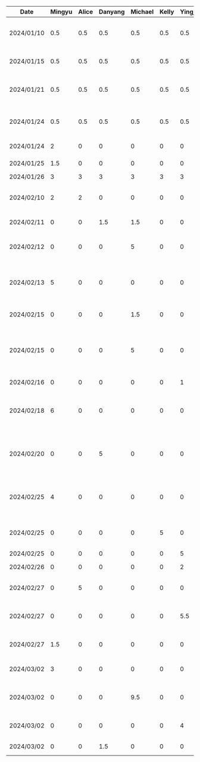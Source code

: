 | Date       | Mingyu | Alice | Danyang | Michael | Kelly | Yingjia | Task                                                                      |
|------------|--------|-------|---------|---------|-------|---------|---------------------------------------------------------------------------|
| 2024/01/10 | 0.5    | 0.5   | 0.5     | 0.5     | 0.5   | 0.5     | Team formation and idea brainstorm                                        |
| 2024/01/15 | 0.5    | 0.5   | 0.5     | 0.5     | 0.5   | 0.5     | Create git repo and markdown files                                        |
| 2024/01/21 | 0.5    | 0.5   | 0.5     | 0.5     | 0.5   | 0.5     | Brainstorm project ideas and related features                             |
| 2024/01/24 | 0.5    | 0.5   | 0.5     | 0.5     | 0.5   | 0.5     | Finalize features and split work for the proposal                         |
| 2024/01/24 | 2      | 0     | 0       | 0       | 0     | 0       | Draw draft UI on Figma                                                    |
| 2024/01/25 | 1.5    | 0     | 0       | 0       | 0     | 0       | Complete UI for first stage                                               |
| 2024/01/26 | 3      | 3     | 3       | 3       | 3     | 3       | Proposal work                                                             |
| 2024/02/10 | 2      | 2     | 0       | 0       | 0     | 0       | Draw db schema and setup realm in project                                 |
| 2024/02/11 | 0      | 0     | 1.5     | 1.5     | 0     | 0       | Buddy team evaluation                                                     |
| 2024/02/12 | 0      | 0     | 0       | 5       | 0     | 0       | Skeleton UI and Frontend navigation support                               |
| 2024/02/13 | 5      | 0     | 0       | 0       | 0     | 0       | Integration of realm app template and basic login services                |
| 2024/02/15 | 0      | 0     | 0       | 1.5     | 0     | 0       | Basic profile + settings and back button                                  |
| 2024/02/15 | 0      | 0     | 0       | 5       | 0     | 0       | MVC for settings, create settings page composables + design               |
| 2024/02/16 | 0      | 0     | 0       | 0       | 0     | 1       | Add navigation for on List UI                                             |
| 2024/02/18 | 6      | 0     | 0       | 0       | 0     | 0       | Setup Atlas app service, add data repositories for syncing                |
| 2024/02/20 | 0      | 0     | 5       | 0       | 0     | 0       | Setup Google Cloud project and Maps SDK, add Google Maps Api for map view |
| 2024/02/25 | 4      | 0     | 0       | 0       | 0     | 0       | Code refactoring + user view model + profile page update                  |
| 2024/02/25 | 0      | 0     | 0       | 0       | 5     | 0       | Login UI implementation + theme color adjustment                          |
| 2024/02/25 | 0      | 0     | 0       | 0       | 0     | 5       | Basic List UI                                                             |
| 2024/02/26 | 0      | 0     | 0       | 0       | 0     | 2       | List scrolling implementation                                             |
| 2024/02/27 | 0      | 5     | 0       | 0       | 0     | 0       | Changing Navigation Bar UI                                                |
| 2024/02/27 | 0      | 0     | 0       | 0       | 0     | 5.5     | Finish on List UI + navigation from list to detail entry                  |
| 2024/02/27 | 1.5    | 0     | 0       | 0       | 0     | 0       | Review 3 PRs, code clean up and refactoring                               |
| 2024/03/02 | 3      | 0     | 0       | 0       | 0     | 0       | Add landmarks to db and map screen UI                                     |
| 2024/03/02 | 0      | 0     | 0       | 9.5     | 0     | 0       | Location permissions + User tracking on map view                          |
| 2024/03/02 | 0      | 0     | 0       | 0       | 0     | 4       | Implement UI for Journal detail page                                      |
| 2024/03/02 | 0      | 0     | 1.5     | 0       | 0     | 0       | Prototype Document                                                        |
